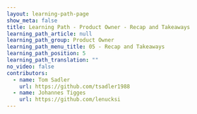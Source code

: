 ```yaml
---
layout: learning-path-page
show_meta: false
title: Learning Path - Product Owner - Recap and Takeaways
learning_path_article: null
learning_path_group: Product Owner
learning_path_menu_title: 05 - Recap and Takeaways
learning_path_position: 5
learning_path_translation: ""
no_video: false
contributors:
  - name: Tom Sadler
    url: https://github.com/tsadler1988
  - name: Johannes Tigges
    url: https://github.com/lenucksi
---
```

<!--- This file autogenerated from https://github.com/InnerSourceCommons/InnerSourceLearningPath/blob/master/scripts/generate_learning_path_markdown.js -->